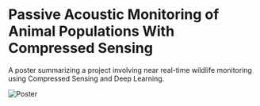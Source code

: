 # Passive Acoustic Monitoring of Animal Populations With Compressed Sensing

A poster summarizing a project involving near real-time wildlife monitoring using Compressed Sensing and Deep Learning.


![Poster](poster.png)
